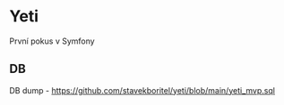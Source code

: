 # Yeti

První pokus v Symfony

## DB
DB dump - https://github.com/stavekboritel/yeti/blob/main/yeti_mvp.sql
